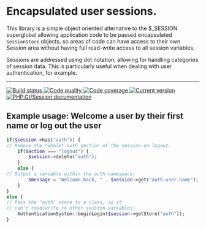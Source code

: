 # Encapsulated user sessions.

This library is a simple object oriented alternative to the $_SESSION superglobal allowing application code to be passed encapsulated `SessionStore` objects, so areas of code can have access to their own Session area without having full read-write access to all session variables.

Sessions are addressed using dot notation, allowing for handling categories of session data. This is particularly useful when dealing with user authentication, for example.

***

<a href="https://circleci.com/gh/PhpGt/Session" target="_blank">
	<img src="https://badge.status.php.gt/session-build.svg" alt="Build status" />
</a>
<a href="https://scrutinizer-ci.com/g/PhpGt/Session" target="_blank">
	<img src="https://badge.status.php.gt/session-quality.svg" alt="Code quality" />
</a>
<a href="https://scrutinizer-ci.com/g/PhpGt/Session" target="_blank">
	<img src="https://badge.status.php.gt/session-coverage.svg" alt="Code coverage" />
</a>
<a href="https://packagist.org/packages/PhpGt/Session" target="_blank">
	<img src="https://badge.status.php.gt/session-version.svg" alt="Current version" />
</a>
<a href="http://www.php.gt/session" target="_blank">
	<img src="https://badge.status.php.gt/session-docs.svg" alt="PHP.Gt/Session documentation" />
</a>

## Example usage: Welcome a user by their first name or log out the user

```php
if($session->has("auth")) {
// Remove the *whole* auth section of the session on logout.
	if($action === "logout") {
		$session->delete("auth");
	}
	else {
// Output a variable within the auth namespace:
		$message = "Welcome back, " . $session->get("auth.user.name");
	}
}
else {
// Pass the "auth" store to a class, so it 
// can't read/write to other session variables:
	AuthenticationSystem::beginLogin($session->getStore("auth"));
}
```